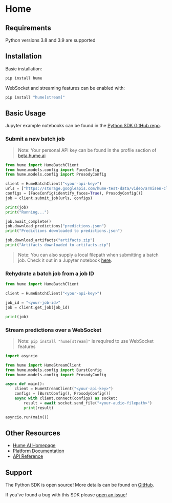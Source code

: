 # Home

## Requirements

Python versions 3.8 and 3.9 are supported

## Installation

Basic installation:

```bash
pip install hume
```

WebSocket and streaming features can be enabled with:

```bash
pip install "hume[stream]"
```

## Basic Usage

Jupyter example notebooks can be found in the [Python SDK GitHub repo](https://github.com/HumeAI/hume-python-sdk/tree/main/examples/README.md).

### Submit a new batch job

> Note: Your personal API key can be found in the profile section of [beta.hume.ai](https://beta.hume.ai)

```python
from hume import HumeBatchClient
from hume.models.config import FaceConfig
from hume.models.config import ProsodyConfig

client = HumeBatchClient("<your-api-key>")
urls = ["https://storage.googleapis.com/hume-test-data/video/armisen-clip.mp4"]
configs = [FaceConfig(identify_faces=True), ProsodyConfig()]
job = client.submit_job(urls, configs)

print(job)
print("Running...")

job.await_complete()
job.download_predictions("predictions.json")
print("Predictions downloaded to predictions.json")

job.download_artifacts("artifacts.zip")
print("Artifacts downloaded to artifacts.zip")
```

> Note: You can also supply a local filepath when submitting a batch job. Check it out in a Jupyter notebook [here](https://github.com/HumeAI/hume-python-sdk/tree/main/examples/batch-text-entity-recognition/batch-text-entity-recognition.ipynb).

### Rehydrate a batch job from a job ID

```python
from hume import HumeBatchClient

client = HumeBatchClient("<your-api-key>")

job_id = "<your-job-id>"
job = client.get_job(job_id)

print(job)
```

### Stream predictions over a WebSocket

> Note: `pip install "hume[stream]"` is required to use WebSocket features

```python
import asyncio

from hume import HumeStreamClient
from hume.models.config import BurstConfig
from hume.models.config import ProsodyConfig

async def main():
    client = HumeStreamClient("<your-api-key>")
    configs = [BurstConfig(), ProsodyConfig()]
    async with client.connect(configs) as socket:
        result = await socket.send_file("<your-audio-filepath>")
        print(result)

asyncio.run(main())
```

## Other Resources

- [Hume AI Homepage](https://hume.ai)
- [Platform Documentation](https://help.hume.ai/basics/about-hume-ai)
- [API Reference](https://docs.hume.ai)

## Support

The Python SDK is open source! More details can be found on [GitHub](https://github.com/HumeAI/hume-python-sdk).

If you've found a bug with this SDK please [open an issue](https://github.com/HumeAI/hume-python-sdk/issues/new)!
